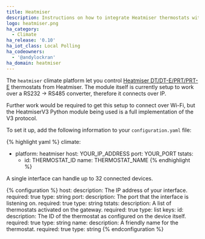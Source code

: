 ```yaml
---
title: Heatmiser
description: Instructions on how to integrate Heatmiser thermostats within Open Peer Power.
logo: heatmiser.png
ha_category:
  - Climate
ha_release: '0.10'
ha_iot_class: Local Polling
ha_codeowners:
  - '@andylockran'
ha_domain: heatmiser
---
```


The `heatmiser` climate platform let you control [Heatmiser DT/DT-E/PRT/PRT-E](https://www.heatmisershop.co.uk/room-thermostats/) thermostats from Heatmiser. The module itself is currently setup to work over a RS232 -> RS485 converter, therefore it connects over IP.

Further work would be required to get this setup to connect over Wi-Fi, but the HeatmiserV3 Python module being used is a full implementation of the V3 protocol.

To set it up, add the following information to your `configuration.yaml` file:

{% highlight yaml %}
climate:
  - platform: heatmiser
    host: YOUR_IP_ADDRESS
    port: YOUR_PORT
    tstats:
      - id: THERMOSTAT_ID
        name: THERMOSTAT_NAME
{% endhighlight %}

A single interface can handle up to 32 connected devices.

{% configuration %}
host:
  description: The IP address of your interface.
  required: true
  type: string
port:
  description: The port that the interface is listening on.
  required: true
  type: string
tstats:
  description: A list of thermostats activated on the gateway.
  required: true
  type: list
  keys:
    id:
      description: The ID of the thermostat as configured on the device itself.
      required: true
      type: string
    name:
      description: A friendly name for the thermostat.
      required: true
      type: string
{% endconfiguration %}
